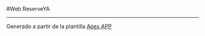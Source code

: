 #Web ReserveYA
________________________________________
Generado a partir de la plantilla [Apex APP](https://plantillashtmlgratis.com/en/todas-las-plantillas/plantilla/free-html-templates-for-downloading-apex-app/)
